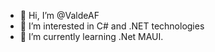 - 👋 Hi, I’m @ValdeAF
- 👀 I’m interested in C# and .NET technologies
- 🌱 I’m currently learning .Net MAUI.

<!---
ValdeAF/ValdeAF is a ✨ special ✨ repository because its `README.md` (this file) appears on your GitHub profile.
You can click the Preview link to take a look at your changes.
--->
